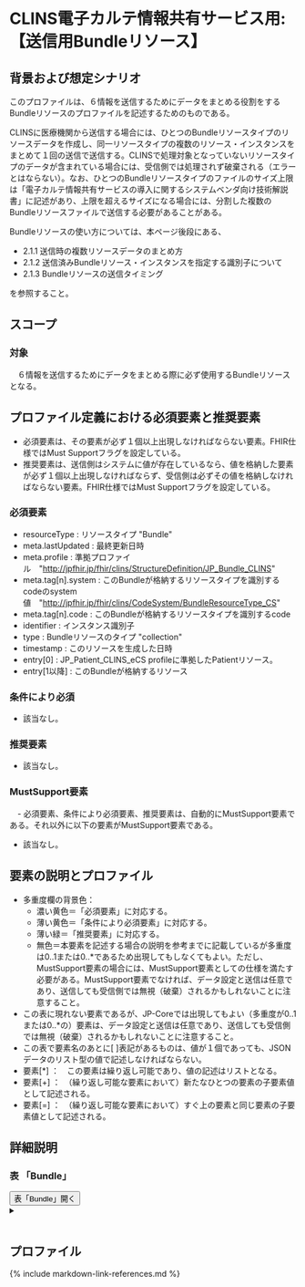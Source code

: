 
# CLINS電子カルテ情報共有サービス用: 【送信用Bundleリソース】

## 背景および想定シナリオ
このプロファイルは、６情報を送信するためにデータをまとめる役割をするBundleリソースのプロファイルを記述するためのものである。

CLINSに医療機関から送信する場合には、ひとつのBundleリソースタイプのリソースデータを作成し、同一リソースタイプの複数のリソース・インスタンスをまとめて１回の送信で送信する。CLINSで処理対象となっていないリソースタイプのデータが含まれている場合には、受信側では処理されず破棄される（エラーとはならない）。なお、ひとつのBundleリソースタイプのファイルのサイズ上限は「電子カルテ情報共有サービスの導入に関するシステムベンダ向け技術解説書」に記述があり、上限を超えるサイズになる場合には、分割した複数のBundleリソースファイルで送信する必要があることがある。

Bundleリソースの使い方については、本ページ後段にある、

  - 2.1.1 送信時の複数リソースデータのまとめ方
  - 2.1.2 送信済みBundleリソース・インスタンスを指定する識別子について
  - 2.1.3 Bundleリソースの送信タイミング

を参照すること。


## スコープ
### 対象
　６情報を送信するためにデータをまとめる際に必ず使用するBundleリソースとなる。

## プロファイル定義における必須要素と推奨要素
  - 必須要素は、その要素が必ず１個以上出現しなければならない要素。FHIR仕様ではMust Supportフラグを設定している。
  - 推奨要素は、送信側はシステムに値が存在しているなら、値を格納した要素が必ず１個以上出現しなければならず、受信側は必ずその値を格納しなければならない要素。FHIR仕様ではMust Supportフラグを設定している。

### 必須要素
  - resourceType : リソースタイプ "Bundle"
  - meta.lastUpdated : 最終更新日時
  - meta.profile : 準拠プロファイル　"http://jpfhir.jp/fhir/clins/StructureDefinition/JP_Bundle_CLINS"
  - meta.tag[n].system : このBundleが格納するリソースタイプを識別するcodeのsystem値　"http://jpfhir.jp/fhir/clins/CodeSystem/BundleResourceType_CS"
  - meta.tag[n].code : このBundleが格納するリソースタイプを識別するcode
  - identifier : インスタンス識別子
  - type : Bundleリソースのタイプ "collection"
  - timestamp : このリソースを生成した日時
  - entry[0] : JP_Patient_CLINS_eCS profileに準拠したPatientリソース。
  - entry[1以降] : このBundleが格納するリソース

### 条件により必須
  - 該当なし。

### 推奨要素
  - 該当なし。

### MustSupport要素
　- 必須要素、条件により必須要素、推奨要素は、自動的にMustSupport要素である。それ以外に以下の要素がMustSupport要素である。
  - 該当なし。

## 要素の説明とプロファイル
  - 多重度欄の背景色：
    - 濃い黄色＝「必須要素」に対応する。
    - 薄い黄色＝「条件により必須要素」に対応する。
    - 薄い緑＝「推奨要素」に対応する。
    - 無色＝本要素を記述する場合の説明を参考までに記載しているが多重度は0..1または0..*であるため出現してもしなくてもよい。ただし、MustSupport要素の場合には、MustSupport要素としての仕様を満たす必要がある。MustSupport要素でなければ、データ設定と送信は任意であり、送信しても受信側では無視（破棄）されるかもしれないことに注意すること。
  - この表に現れない要素であるが、JP-Coreでは出現してもよい（多重度が0..1または0..*の）要素は、データ設定と送信は任意であり、送信しても受信側では無視（破棄）されるかもしれないことに注意すること。
  - この表で要素名のあとに[ ]表記があるものは、値が１個であっても、JSONデータのリスト型の値で記述しなければならない。
  - 要素[*] ：　この要素は繰り返し可能であり、値の記述はリストとなる。
  - 要素[+] ：　（繰り返し可能な要素において）新たなひとつの要素の子要素値として記述される。
  - 要素[=] ：　（繰り返し可能な要素において）すぐ上の要素と同じ要素の子要素値として記述される。

## 詳細説明


<script>
function details_open(onoff, idname, idCloseButton){
  var elem = document.getElementById(idname);
  elem.open = onoff;
  if (onoff == true){
    document.getElementById(idCloseButton).style.display = 'none';
  } else {
    document.getElementById(idCloseButton).style.display = 'inline';
  }
}
</script>


<h3>表 「Bundle」</h3>
<button id="mrc" type="button" onclick="details_open(true,'TableDetails','mrc')">表「Bundle」開く</button>
<details id="TableDetails">
<button type="button" onclick="details_open(false,'TableDetails', 'mrc')">閉じる</button>
<summary></summary>


<div id="Table_18042" class="htmlTable" align=center x:publishsource="Excel">

{% include  BundleTable.md %}

</div>

<button type="button" onclick="details_open(false,'TableDetails','mrc')">閉じる</button>
</details>

<br>

## プロファイル


{% include markdown-link-references.md %}